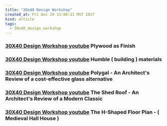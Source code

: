 ```yaml
---
title: "30x40 Design Workshop"
created_at: Fri Dec 29 13:09:31 MST 2017
kind: article
tags:
  - 30x40_design_workshop
---
```


<h3>
  <a href="https://www.youtube.com/watch?v=fXtzfnT9smM" target="_blank">30X40 Design Workshop youtube</a>
  Plywood as Finish
</h3>

<h3>
  <a href="https://www.youtube.com/watch?v=lzmk4JhTieY" target="_blank">30X40 Design Workshop youtube</a>
  Humble ( building ) materials
</h3>

<h3>
  <a href="https://www.youtube.com/watch?v=pL9SC_U1EsY" target="_blank">30X40 Design Workshop youtube</a>
  Polygal - An Architect's Review of a cost-effective glass alternative
</h3>

<h3>
  <a href="https://www.youtube.com/watch?v=pL9SC_U1EsY" target="_blank">30X40 Design Workshop youtube</a>
  The Shed Roof - An Architect's Review of a Modern Classic
</h3>

<h3>
  <a href="https://www.youtube.com/watch?v=rnri6LChqOE" target="_blank">30X40 Design Workshop youtube</a>
  The H-Shaped Floor Plan - ( Medieval Hall House )
</h3>

<!--
html boilerplate
<a href="" target="_blank"></a>
<a name=""></a>
<img src="" width="400px">
<ul>
  <li></li>
</ul>
<pre>
</pre>
<p style="margin-bottom: 2em;"></p>
<hr style="border: 0; height: 3px; background: #333; background-image: linear-gradient(to right, #ccc, #333, #ccc);">
<pre><code>
</code></pre>
<math xmlns='http://www.w3.org/1998/Math/MathML' display='block'>
</math>
-->
